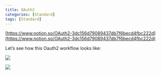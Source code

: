 ```yaml
---
title: OAuth2
categories: [Standard]
tags: [Standard]
---
```


[https://www.notion.so/OAuth2-3dc156d79089437db7f6becd4fbc222d](https://www.notion.so/OAuth2-3dc156d79089437db7f6becd4fbc222d)


Let’s see how this Oauth2 workflow looks like:


![](https://prod-files-secure.s3.us-west-2.amazonaws.com/9960fb2a-b75e-4bea-a8f9-b00925db1215/3bce41e0-99e8-4ebd-9701-e2bc9cbb79a2/Untitled.png?X-Amz-Algorithm=AWS4-HMAC-SHA256&X-Amz-Content-Sha256=UNSIGNED-PAYLOAD&X-Amz-Credential=ASIAZI2LB466SP6PPC2Q%2F20250804%2Fus-west-2%2Fs3%2Faws4_request&X-Amz-Date=20250804T202927Z&X-Amz-Expires=3600&X-Amz-Security-Token=IQoJb3JpZ2luX2VjEBQaCXVzLXdlc3QtMiJGMEQCIDynyIve0H0amA1T3BM3iHEBnFNEzf6JSXRS4cLM2n3zAiAlWnUWCH%2FFTZ%2FG53mq88UoxH91i2RWwIAS6k8W6%2FXBWyr%2FAwhNEAAaDDYzNzQyMzE4MzgwNSIM0wl4cVNW3SSm7hEIKtwDBMNwqmgMcerHVVp0VvCwwXm2MW%2FLNQBnOhriMhPPfKzMcW%2FxunNBB4%2FSQWFdpvNdxJwOV3FmRGXnOZ6R5LryXx1X7pNRD0bv7s8fc0kJYI%2FQ4t1RW7gb7ft4TLZLtTdNf1wj5Zi7LU90r6LYyMaPFIVWvmRB6THgCxe7a5s906R7wJOKKxMD9gCFko%2BFwUbcvyDrzBCLsLnR4oQmJ%2FH7fCew0KdfY%2FZbIaz9TJUGfs2SBg7DS048QvjI1zITyiFla71R9qso2Pvb4TP%2BxqJYZ3MiV%2F8FCYbml3NsiXp9JeYT91L1D0hwnCY5URjzqaXpyEeNd%2FxyIiU4JBqQt%2FSpyc4iiKC67j%2BADLphv%2F40YX2JOsu%2BToWHy6bRBhS6NIaiY3hiXUxaYsFk%2Fu9Pqpj2aj4rvvh%2BRnMsaYwZaLpJz9Disj3ig3XZfyu7LRGtYFtWaI2B0d6k548UpQvzPGUyiafvrynHbCFG1UZyeMJyW1pTo0YvKkm%2BH7k0RX7LSJvdW79x4CrAbihOkeWOLRAktBi9g9k0OWTMo6Rzal4A3dHvclfH%2FIsnbP9VFfLUHu6NVrNa7wfi3ur4ruP%2BJY8NjRM4ehQ3FAySPBcaSRo0Fn6iMPV1BxRU1fHs1R0wvZ3ExAY6pgG4rYG2ktwYahG65OQxw%2BRIBAw4ojOdO2LpF%2BibIUSmkNDBwsc%2BPl9xjJy6Vay8Ymdr%2Bkr6yuwT7DAJaSRANLwWcX47yOyv9KnHyrgodycqFko0KTdXraSQpcP4mA7KnQ0YqZGfkHRfstsWYucfBTsjcCL7yMe7zrgHYFA4hVxvMb8DvBgtz6Ou976qelsxCFi6tsmBy3jMNuPFR9OdN%2FP5g8X7quK4&X-Amz-Signature=06b7ec574cac073e7d6f1b119a15d9c0c00da9ee72192e6b3879b0e60cce2b17&X-Amz-SignedHeaders=host&x-amz-checksum-mode=ENABLED&x-id=GetObject)


![](https://prod-files-secure.s3.us-west-2.amazonaws.com/9960fb2a-b75e-4bea-a8f9-b00925db1215/27d32b66-de43-41de-80f7-7edb81d1190f/Untitled.png?X-Amz-Algorithm=AWS4-HMAC-SHA256&X-Amz-Content-Sha256=UNSIGNED-PAYLOAD&X-Amz-Credential=ASIAZI2LB466SP6PPC2Q%2F20250804%2Fus-west-2%2Fs3%2Faws4_request&X-Amz-Date=20250804T202927Z&X-Amz-Expires=3600&X-Amz-Security-Token=IQoJb3JpZ2luX2VjEBQaCXVzLXdlc3QtMiJGMEQCIDynyIve0H0amA1T3BM3iHEBnFNEzf6JSXRS4cLM2n3zAiAlWnUWCH%2FFTZ%2FG53mq88UoxH91i2RWwIAS6k8W6%2FXBWyr%2FAwhNEAAaDDYzNzQyMzE4MzgwNSIM0wl4cVNW3SSm7hEIKtwDBMNwqmgMcerHVVp0VvCwwXm2MW%2FLNQBnOhriMhPPfKzMcW%2FxunNBB4%2FSQWFdpvNdxJwOV3FmRGXnOZ6R5LryXx1X7pNRD0bv7s8fc0kJYI%2FQ4t1RW7gb7ft4TLZLtTdNf1wj5Zi7LU90r6LYyMaPFIVWvmRB6THgCxe7a5s906R7wJOKKxMD9gCFko%2BFwUbcvyDrzBCLsLnR4oQmJ%2FH7fCew0KdfY%2FZbIaz9TJUGfs2SBg7DS048QvjI1zITyiFla71R9qso2Pvb4TP%2BxqJYZ3MiV%2F8FCYbml3NsiXp9JeYT91L1D0hwnCY5URjzqaXpyEeNd%2FxyIiU4JBqQt%2FSpyc4iiKC67j%2BADLphv%2F40YX2JOsu%2BToWHy6bRBhS6NIaiY3hiXUxaYsFk%2Fu9Pqpj2aj4rvvh%2BRnMsaYwZaLpJz9Disj3ig3XZfyu7LRGtYFtWaI2B0d6k548UpQvzPGUyiafvrynHbCFG1UZyeMJyW1pTo0YvKkm%2BH7k0RX7LSJvdW79x4CrAbihOkeWOLRAktBi9g9k0OWTMo6Rzal4A3dHvclfH%2FIsnbP9VFfLUHu6NVrNa7wfi3ur4ruP%2BJY8NjRM4ehQ3FAySPBcaSRo0Fn6iMPV1BxRU1fHs1R0wvZ3ExAY6pgG4rYG2ktwYahG65OQxw%2BRIBAw4ojOdO2LpF%2BibIUSmkNDBwsc%2BPl9xjJy6Vay8Ymdr%2Bkr6yuwT7DAJaSRANLwWcX47yOyv9KnHyrgodycqFko0KTdXraSQpcP4mA7KnQ0YqZGfkHRfstsWYucfBTsjcCL7yMe7zrgHYFA4hVxvMb8DvBgtz6Ou976qelsxCFi6tsmBy3jMNuPFR9OdN%2FP5g8X7quK4&X-Amz-Signature=71345e70c31c61f26c3810ded02e6a2dba50a213426bf2a5e8063f8d8dcdaadf&X-Amz-SignedHeaders=host&x-amz-checksum-mode=ENABLED&x-id=GetObject)

